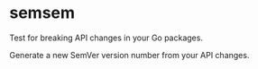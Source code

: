 # semsem

Test for breaking API changes in your Go packages.

Generate a new SemVer version number from your API changes.
